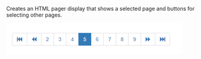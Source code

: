 Creates an HTML pager display that shows a selected page and buttons for selecting other pages.

![](/images/stepbystep/HtmlPager.png)